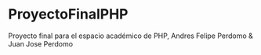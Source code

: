 # ProyectoFinalPHP
Proyecto final para el espacio académico de PHP, Andres Felipe Perdomo &amp; Juan Jose Perdomo
